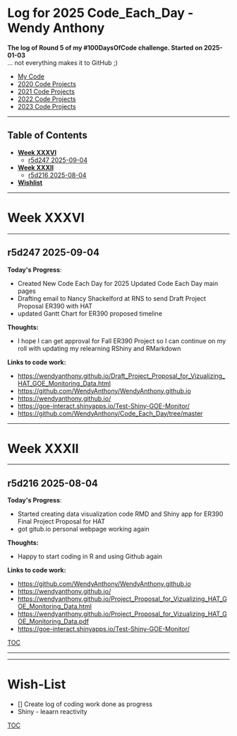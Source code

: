 # Log for 2025 Code_Each_Day - Wendy Anthony

**The log of Round 5 of my #100DaysOfCode challenge. Started on 2025-01-03**  
 ... not everything makes it to GitHub ;)
- [My Code](https://github.com/WendyAnthony/Code_Each_Day/tree/master/My_Code)
- [2020 Code Projects](https://github.com/WendyAnthony/Code_Each_Day/blob/master/Code-Projects-2020.md)
- [2021 Code Projects](https://github.com/WendyAnthony/Code_Each_Day/blob/master/Code-Projects-2021.md)
- [2022 Code Projects](https://github.com/WendyAnthony/Code_Each_Day/blob/master/Code-Projects-2022.md)
- [2023 Code Projects](https://github.com/WendyAnthony/Code_Each_Day/blob/master/Code-Projects-2023.md)

***
## Table of Contents  <a name="toc"/></a>
- **[Week XXXVI](#weekxxxvi)**    
  - [r5d247 2025-09-04](#r5d247)
- **[Week XXXII](#weekxxxii)**    
  - [r5d216 2025-08-04](#r5d216)
- **[Wishlist](#wishlist)**  


***
# Week XXXVI <a name="weekxxxvi"/></a>
***
## r5d247 2025-09-04 <a name="r5d2467"/></a>
**Today's Progress**: 
- Created New Code Each Day for 2025 Updated Code Each Day main pages
- Drafting email to Nancy Shackelford at RNS to send Draft Project Proposal ER390 with HAT
- updated Gantt Chart for ER390 proposed timeline

**Thoughts:** 
- I hope I can get approval for Fall ER390 Project so I can continue on my roll with updating my relearning RShiny and RMarkdown

**Links to code work:** 
- https://wendyanthony.github.io/Draft_Project_Proposal_for_Vizualizing_HAT_GOE_Monitoring_Data.html
- https://github.com/WendyAnthony/WendyAnthony.github.io
- https://wendyanthony.github.io/
- https://goe-interact.shinyapps.io/Test-Shiny-GOE-Monitor/
- https://github.com/WendyAnthony/Code_Each_Day/tree/master


***
# Week XXXII <a name="weekxxxii"/></a>
***
## r5d216 2025-08-04 <a name="r5d216"/></a>
**Today's Progress**: 
- Started creating data visualization code RMD and Shiny app for ER390 Final Project Proposal for HAT
- got gitub.io personal webpage working again

**Thoughts:** 
- Happy to start coding in R and using Github again

**Links to code work:** 
- https://github.com/WendyAnthony/WendyAnthony.github.io
- https://wendyanthony.github.io/
- https://wendyanthony.github.io/Project_Proposal_for_Vizualizing_HAT_GOE_Monitoring_Data.html
- https://wendyanthony.github.io/Project_Proposal_for_Vizualizing_HAT_GOE_Monitoring_Data.pdf
- https://goe-interact.shinyapps.io/Test-Shiny-GOE-Monitor/

[TOC](#toc)

***  
***
# Wish-List <a name="wishlist"/>  
- [] Create log of coding work done as progress
- Shiny - leaarn reactivity

[TOC](#toc)
